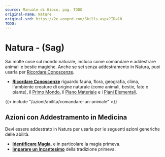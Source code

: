 ```yaml
---
source: Manuale di Gioco, pag. TODO
original-name: Nature
original-srd: https://2e.aonprd.com/Skills.aspx?ID=10
TODO:
---
```


# Natura - (Sag)

Sai molte cose sul mondo naturale, incluso come comandare e addestrare animali e
bestie magiche. Anche se sei senza addestramento in Natura, puoi usarla per
[Ricordare Conoscenze](/azioni/abilita/ricordare-conoscenze).

- **[Ricordare Conoscenze](/azioni/abilita/ricordare-conoscenze)** riguardo
  fauna, flora, geografia, clima, l'ambiente creature di origine naturale (come
  animali, bestie, fate e piante), il [Primo Mondo](/piani/primo-mondo), il
  [Piano Materiale](/piani/piano-materiale) e i
  [Piani Elementali](/piani/piani-elementali).

{{< include "/azioni/abilita/comandare-un-animale" >}}

## Azioni con Addestramento in Medicina

Devi essere addestrato in Natura per usarla per le seguenti azioni generiche
delle abilità.

- **[Identificare Magia](/azioni/abilita/identificare-magia)**, e in particolare
  la magia primeva.
- **[Imparare un Incantesimo](/azioni/abilita/imparare-un-incantesimo)** della
  tradizione primeva.
